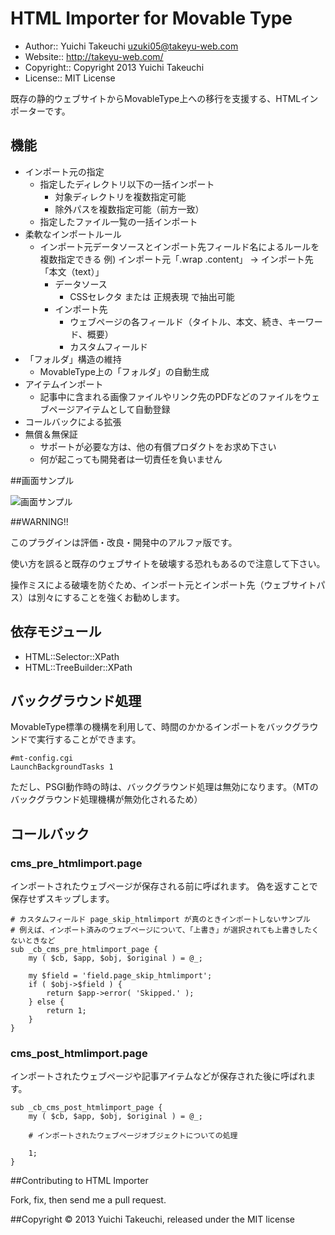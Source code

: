 HTML Importer for Movable Type
===========

* Author:: Yuichi Takeuchi <uzuki05@takeyu-web.com>
* Website:: http://takeyu-web.com/
* Copyright:: Copyright 2013 Yuichi Takeuchi
* License:: MIT License

既存の静的ウェブサイトからMovableType上への移行を支援する、HTMLインポーターです。

## 機能

* インポート元の指定
  * 指定したディレクトリ以下の一括インポート
    * 対象ディレクトリを複数指定可能
    * 除外パスを複数指定可能（前方一致）
  * 指定したファイル一覧の一括インポート
* 柔軟なインポートルール
  * インポート元データソースとインポート先フィールド名によるルールを複数指定できる
    例) インポート元「.wrap .content」 → インポート先「本文（text）」
    * データソース
      * CSSセレクタ または 正規表現 で抽出可能
    * インポート先
      * ウェブページの各フィールド（タイトル、本文、続き、キーワード、概要）
      * カスタムフィールド
* 「フォルダ」構造の維持
  * MovableType上の「フォルダ」の自動生成
* アイテムインポート
  * 記事中に含まれる画像ファイルやリンク先のPDFなどのファイルをウェブページアイテムとして自動登録
* コールバックによる拡張
* 無償＆無保証
  * サポートが必要な方は、他の有償プロダクトをお求め下さい
  * 何が起こっても開発者は一切責任を負いません

##画面サンプル

![画面サンプル](https://raw.github.com/uzuki05/mt-plugin-htmlimporter/master/main.png)

##WARNING!!

このプラグインは評価・改良・開発中のアルファ版です。

使い方を誤ると既存のウェブサイトを破壊する恐れもあるので注意して下さい。

操作ミスによる破壊を防ぐため、インポート元とインポート先（ウェブサイトパス）は別々にすることを強くお勧めします。


## 依存モジュール

* HTML::Selector::XPath 
* HTML::TreeBuilder::XPath

## バックグラウンド処理

MovableType標準の機構を利用して、時間のかかるインポートをバックグラウンドで実行することができます。

    #mt-config.cgi
    LaunchBackgroundTasks 1

ただし、PSGI動作時の時は、バックグラウンド処理は無効になります。（MTのバックグラウンド処理機構が無効化されるため）

## コールバック

### cms\_pre_htmlimport.page

インポートされたウェブページが保存される前に呼ばれます。
偽を返すことで保存せずスキップします。

    # カスタムフィールド page_skip_htmlimport が真のときインポートしないサンプル
    # 例えば、インポート済みのウェブページについて、「上書き」が選択されても上書きしたくないときなど
    sub _cb_cms_pre_htmlimport_page {
        my ( $cb, $app, $obj, $original ) = @_;
        
        my $field = 'field.page_skip_htmlimport';
        if ( $obj->$field ) {
            return $app->error( 'Skipped.' );
        } else {
            return 1;
        }
    }

### cms\_post_htmlimport.page

インポートされたウェブページや記事アイテムなどが保存された後に呼ばれます。

    sub _cb_cms_post_htmlimport_page {
        my ( $cb, $app, $obj, $original ) = @_;
        
        # インポートされたウェブページオブジェクトについての処理
        
        1;
    }

##Contributing to HTML Importer

Fork, fix, then send me a pull request.

##Copyright
© 2013 Yuichi Takeuchi, released under the MIT license
